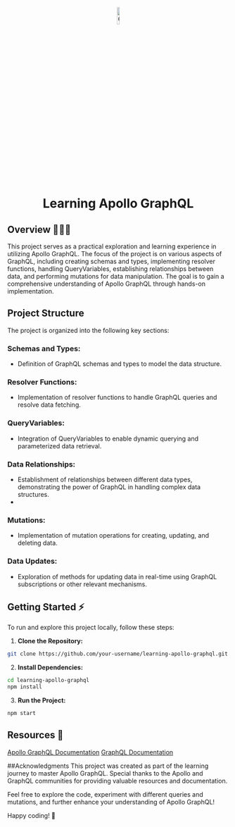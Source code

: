 <div align="center">
  <img src="https://graphql.org/img/logo.svg" alt="GraphQL-logo" width="10%" />
  <h1>Learning Apollo GraphQL</h1>
</div>

## Overview 🧑🏻‍💻 
This project serves as a practical exploration and learning experience in utilizing Apollo GraphQL. The focus of the project is on various aspects of GraphQL, including creating schemas and types, implementing resolver functions, handling QueryVariables, establishing relationships between data, and performing mutations for data manipulation. The goal is to gain a comprehensive understanding of Apollo GraphQL through hands-on implementation.

## Project Structure
The project is organized into the following key sections:

### Schemas and Types:
- Definition of GraphQL schemas and types to model the data structure.

### Resolver Functions:
- Implementation of resolver functions to handle GraphQL queries and resolve data fetching.

### QueryVariables:
- Integration of QueryVariables to enable dynamic querying and parameterized data retrieval.

### Data Relationships:
- Establishment of relationships between different data types, demonstrating the power of GraphQL in handling complex data structures.
- 
### Mutations:
- Implementation of mutation operations for creating, updating, and deleting data.

### Data Updates:
- Exploration of methods for updating data in real-time using GraphQL subscriptions or other relevant mechanisms.

## Getting Started ⚡️

To run and explore this project locally, follow these steps:

1. **Clone the Repository:**
```bash
git clone https://github.com/your-username/learning-apollo-graphql.git
```

2. **Install Dependencies:**
```bash
cd learning-apollo-graphql
npm install
```

3. **Run the Project:**
```bash
npm start
```

## Resources 📖
<a href="https://www.apollographql.com/docs/">Apollo GraphQL Documentation</a>
<a href="https://graphql.org/learn/">GraphQL Documentation</a>

##Acknowledgments
This project was created as part of the learning journey to master Apollo GraphQL. Special thanks to the Apollo and GraphQL communities for providing valuable resources and documentation.

Feel free to explore the code, experiment with different queries and mutations, and further enhance your understanding of Apollo GraphQL!

Happy coding! 🚀
